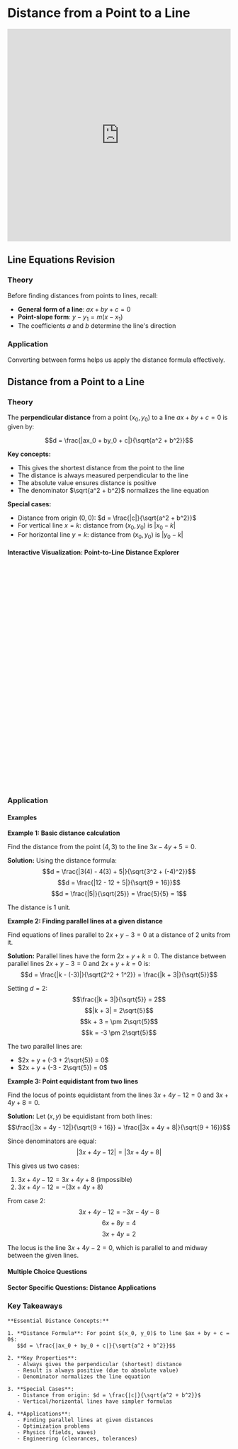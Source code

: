 # Distance from a Point to a Line

<iframe 
    src="https://drive.google.com/file/d/1yMHZYXShfyGUPCW-bBhQtMC1W2FJZCm/preview" 
    width="100%" 
    height="480" 
    frameborder="0" 
    allowfullscreen>
</iframe>

## Line Equations Revision

### Theory

Before finding distances from points to lines, recall:
- **General form of a line**: $ax + by + c = 0$
- **Point-slope form**: $y - y_1 = m(x - x_1)$
- The coefficients $a$ and $b$ determine the line's direction

### Application

Converting between forms helps us apply the distance formula effectively.

## Distance from a Point to a Line

### Theory

The **perpendicular distance** from a point $(x_0, y_0)$ to a line $ax + by + c = 0$ is given by:

$$d = \frac{|ax_0 + by_0 + c|}{\sqrt{a^2 + b^2}}$$

**Key concepts:**
- This gives the shortest distance from the point to the line
- The distance is always measured perpendicular to the line
- The absolute value ensures distance is positive
- The denominator $\sqrt{a^2 + b^2}$ normalizes the line equation

**Special cases:**
- Distance from origin $(0, 0)$: $d = \frac{|c|}{\sqrt{a^2 + b^2}}$
- For vertical line $x = k$: distance from $(x_0, y_0)$ is $|x_0 - k|$
- For horizontal line $y = k$: distance from $(x_0, y_0)$ is $|y_0 - k|$

#### Interactive Visualization: Point-to-Line Distance Explorer

<div id="point-line-distance" class="visualization-container" style="height: 500px;"></div>
<script>
document.addEventListener('DOMContentLoaded', function() {
    MathVisualizer.createGraphFromDescription('point-line-distance', {
        boundingBox: [-10, 10, 10, -10],
        parametrizedFunctions: [{
            expression: 'm*x + b',
            title: 'Line: y = mx + b',
            parameters: {
                m: { min: -3, max: 3, value: 1, step: 0.1 },
                b: { min: -5, max: 5, value: 0, step: 0.5 }
            },
            features: ['intercepts']
        }],
        points: [{
            coords: [3, 2],
            draggable: true,
            name: 'P',
            showProjection: true
        }],
        infoBox: {
            title: "Distance Calculation",
            lines: [
                {text: "Point P: (${P.x}, ${P.y})", dynamic: true},
                {text: "Line: ${m}x - y + ${b} = 0", dynamic: true},
                {text: "Distance = ${Math.abs(m*P.x - P.y + b)/Math.sqrt(m*m + 1)}", dynamic: true}
            ]
        }
    });
});
</script>

### Application

#### Examples

**Example 1: Basic distance calculation**

Find the distance from the point $(4, 3)$ to the line $3x - 4y + 5 = 0$.

**Solution:**
Using the distance formula:
$$d = \frac{|3(4) - 4(3) + 5|}{\sqrt{3^2 + (-4)^2}}$$
$$d = \frac{|12 - 12 + 5|}{\sqrt{9 + 16}}$$
$$d = \frac{|5|}{\sqrt{25}} = \frac{5}{5} = 1$$

The distance is 1 unit.

**Example 2: Finding parallel lines at a given distance**

Find equations of lines parallel to $2x + y - 3 = 0$ at a distance of 2 units from it.

**Solution:**
Parallel lines have the form $2x + y + k = 0$.
The distance between parallel lines $2x + y - 3 = 0$ and $2x + y + k = 0$ is:
$$d = \frac{|k - (-3)|}{\sqrt{2^2 + 1^2}} = \frac{|k + 3|}{\sqrt{5}}$$

Setting $d = 2$:
$$\frac{|k + 3|}{\sqrt{5}} = 2$$
$$|k + 3| = 2\sqrt{5}$$
$$k + 3 = \pm 2\sqrt{5}$$
$$k = -3 \pm 2\sqrt{5}$$

The two parallel lines are:
- $2x + y + (-3 + 2\sqrt{5}) = 0$
- $2x + y + (-3 - 2\sqrt{5}) = 0$

**Example 3: Point equidistant from two lines**

Find the locus of points equidistant from the lines $3x + 4y - 12 = 0$ and $3x + 4y + 8 = 0$.

**Solution:**
Let $(x, y)$ be equidistant from both lines:
$$\frac{|3x + 4y - 12|}{\sqrt{9 + 16}} = \frac{|3x + 4y + 8|}{\sqrt{9 + 16}}$$

Since denominators are equal:
$$|3x + 4y - 12| = |3x + 4y + 8|$$

This gives us two cases:
1. $3x + 4y - 12 = 3x + 4y + 8$ (impossible)
2. $3x + 4y - 12 = -(3x + 4y + 8)$

From case 2:
$$3x + 4y - 12 = -3x - 4y - 8$$
$$6x + 8y = 4$$
$$3x + 4y = 2$$

The locus is the line $3x + 4y - 2 = 0$, which is parallel to and midway between the given lines.

#### Multiple Choice Questions

<div id="distance-point-line-mcq" class="quiz-container"></div>
<script>
document.addEventListener('DOMContentLoaded', function() {
    const quizData = {
        title: "Distance from Point to Line Quiz",
        questions: [
            {
                text: "What is the distance from the point \\((2, 1)\\) to the line \\(x + y - 5 = 0\\)?",
                options: ["\\(\\sqrt{2}\\)", "\\(2\\sqrt{2}\\)", "\\(\\frac{2}{\\sqrt{2}}\\)", "\\(\\frac{\\sqrt{2}}{2}\\)"],
                correctIndex: 0,
                explanation: "Using the formula: \\(d = \\frac{|2 + 1 - 5|}{\\sqrt{1^2 + 1^2}} = \\frac{|-2|}{\\sqrt{2}} = \\frac{2}{\\sqrt{2}} = \\sqrt{2}\\)",
                difficulty: "Basic"
            },
            {
                text: "The distance from the origin to the line \\(3x - 4y + 10 = 0\\) is:",
                options: ["\\(1\\)", "\\(2\\)", "\\(\\frac{10}{5}\\)", "\\(\\frac{10}{7}\\)"],
                correctIndex: 1,
                explanation: "Distance from origin: \\(d = \\frac{|0 + 0 + 10|}{\\sqrt{9 + 16}} = \\frac{10}{5} = 2\\)",
                difficulty: "Basic"
            },
            {
                text: "Which point is closest to the line \\(x - y + 2 = 0\\)?",
                options: ["\\((0, 0)\\)", "\\((1, 1)\\)", "\\((-1, 1)\\)", "\\((2, 2)\\)"],
                correctIndex: 2,
                explanation: "Calculate distances: \\((0,0)\\): \\(\\sqrt{2}\\), \\((1,1)\\): \\(\\sqrt{2}\\), \\((-1,1)\\): 0 (on the line), \\((2,2)\\): \\(\\sqrt{2}\\). Point \\((-1,1)\\) is on the line.",
                difficulty: "Intermediate"
            },
            {
                text: "Two parallel lines \\(ax + by + c_1 = 0\\) and \\(ax + by + c_2 = 0\\) are 3 units apart. If \\(a = 3\\) and \\(b = 4\\), then \\(|c_1 - c_2| =\\)?",
                options: ["\\(3\\)", "\\(12\\)", "\\(15\\)", "\\(20\\)"],
                correctIndex: 2,
                explanation: "Distance between parallel lines: \\(d = \\frac{|c_1 - c_2|}{\\sqrt{a^2 + b^2}} = \\frac{|c_1 - c_2|}{\\sqrt{9 + 16}} = \\frac{|c_1 - c_2|}{5} = 3\\). Therefore, \\(|c_1 - c_2| = 15\\).",
                difficulty: "Advanced"
            }
        ]
    };
    MCQQuiz.create('distance-point-line-mcq', quizData);
});
</script>

#### Sector Specific Questions: Distance Applications

<div id="distance-point-line-identity-container"></div>
<script>
document.addEventListener('DOMContentLoaded', function() {
    const content = {
        "title": "Point-to-Line Distance: Real-World Applications",
        "intro_content": `<p>The distance from a point to a line is crucial in navigation, construction, quality control, and many other fields. Let's explore practical applications.</p>`,
        "questions": [
            {
                "category": "engineering",
                "title": "Civil Engineering: Highway Planning",
                "content": `A highway follows the line \\(3x + 4y - 120 = 0\\) on a coordinate map (units in kilometers). A town is located at point (20, 15).
                
                (a) Calculate the shortest distance from the town to the highway.
                (b) If a service road must be built perpendicular to the highway from the town, find its equation.
                (c) Where does the service road meet the highway?
                (d) If construction costs €50,000 per kilometer, what is the cost of the service road?`,
                "answer": `(a) Distance from town to highway:
                \\(d = \\frac{|3(20) + 4(15) - 120|}{\\sqrt{9 + 16}}\\)
                \\(d = \\frac{|60 + 60 - 120|}{5} = \\frac{0}{5} = 0\\)
                
                The town is on the highway! Let's recalculate with town at (20, 10):
                \\(d = \\frac{|3(20) + 4(10) - 120|}{5} = \\frac{|60 + 40 - 120|}{5} = \\frac{20}{5} = 4\\) km
                
                (b) Service road equation:
                Highway has slope \\(m_1 = -\\frac{3}{4}\\)
                Perpendicular slope: \\(m_2 = \\frac{4}{3}\\)
                
                Through (20, 10): \\(y - 10 = \\frac{4}{3}(x - 20)\\)
                \\(3y - 30 = 4x - 80\\)
                \\(4x - 3y - 50 = 0\\)
                
                (c) Intersection point:
                Solve: \\(3x + 4y = 120\\) and \\(4x - 3y = 50\\)
                Multiply first by 3, second by 4:
                \\(9x + 12y = 360\\)
                \\(16x - 12y = 200\\)
                Adding: \\(25x = 560\\), so \\(x = 22.4\\)
                \\(y = \\frac{120 - 3(22.4)}{4} = 13.2\\)
                
                Intersection at (22.4, 13.2)
                
                (d) Cost calculation:
                Distance = 4 km
                Cost = 4 × €50,000 = €200,000`
            },
            {
                "category": "scientific",
                "title": "Physics: Electric Field Lines",
                "content": `An infinite charged wire creates an electric field. The wire lies along the line \\(2x - y + 3 = 0\\) in the xy-plane (units in meters). The electric field strength at distance r from the wire is \\(E = \\frac{k}{r}\\) where k = 100 N⋅m/C.
                
                (a) Find the electric field strength at point P(4, 2).
                (b) At what points is the field strength exactly 20 N/C?
                (c) Find the equation of the field line passing through P(4, 2).
                (d) Calculate the potential difference between P(4, 2) and Q(1, -1).`,
                "answer": `(a) Field strength at P(4, 2):
                Distance: \\(r = \\frac{|2(4) - 2 + 3|}{\\sqrt{4 + 1}} = \\frac{|9|}{\\sqrt{5}} = \\frac{9}{\\sqrt{5}}\\) m
                
                Field strength: \\(E = \\frac{100}{9/\\sqrt{5}} = \\frac{100\\sqrt{5}}{9} ≈ 24.85\\) N/C
                
                (b) Points where E = 20 N/C:
                \\(20 = \\frac{100}{r}\\), so \\(r = 5\\) m
                
                Distance from line \\(2x - y + 3 = 0\\) equals 5:
                \\(\\frac{|2x - y + 3|}{\\sqrt{5}} = 5\\)
                \\(|2x - y + 3| = 5\\sqrt{5}\\)
                
                Two parallel lines:
                \\(2x - y + 3 = 5\\sqrt{5}\\) → \\(2x - y + 3 - 5\\sqrt{5} = 0\\)
                \\(2x - y + 3 = -5\\sqrt{5}\\) → \\(2x - y + 3 + 5\\sqrt{5} = 0\\)
                
                (c) Field line through P (perpendicular to wire):
                Wire slope: \\(m_1 = 2\\)
                Field line slope: \\(m_2 = -\\frac{1}{2}\\)
                
                Through P(4, 2): \\(y - 2 = -\\frac{1}{2}(x - 4)\\)
                \\(x + 2y - 8 = 0\\)
                
                (d) Potential difference:
                \\(V = -k\\ln(r)\\)
                \\(r_P = \\frac{9}{\\sqrt{5}}\\), \\(r_Q = \\frac{|2(1) - (-1) + 3|}{\\sqrt{5}} = \\frac{6}{\\sqrt{5}}\\)
                
                \\(ΔV = -100[\\ln(\\frac{6}{\\sqrt{5}}) - \\ln(\\frac{9}{\\sqrt{5}})] = -100\\ln(\\frac{6}{9}) = 100\\ln(1.5) ≈ 40.55\\) V`
            },
            {
                "category": "financial",
                "title": "Risk Management: Portfolio Optimization",
                "content": `In a risk-return graph, the efficient frontier follows the line \\(x - 2y + 10 = 0\\) where x is risk (%) and y is return (%). An investor's current portfolio is at point P(8, 6).
                
                (a) Calculate the distance from the current portfolio to the efficient frontier.
                (b) Find the nearest point on the efficient frontier to the current portfolio.
                (c) If moving to the efficient frontier, by how much would risk and return change?
                (d) What is the risk-return ratio at the optimal point?`,
                "answer": `(a) Distance to efficient frontier:
                \\(d = \\frac{|8 - 2(6) + 10|}{\\sqrt{1 + 4}} = \\frac{|8 - 12 + 10|}{\\sqrt{5}} = \\frac{6}{\\sqrt{5}} = \\frac{6\\sqrt{5}}{5} ≈ 2.68\\) units
                
                (b) Nearest point on frontier:
                Line perpendicular to frontier through P(8, 6):
                Frontier slope: \\(\\frac{1}{2}\\)
                Perpendicular slope: \\(-2\\)
                
                Through P: \\(y - 6 = -2(x - 8)\\)
                \\(y = -2x + 22\\)
                
                Intersection with frontier:
                \\(x - 2(-2x + 22) + 10 = 0\\)
                \\(x + 4x - 44 + 10 = 0\\)
                \\(5x = 34\\)
                \\(x = 6.8\\), \\(y = -2(6.8) + 22 = 8.4\\)
                
                Optimal point: (6.8%, 8.4%)
                
                (c) Changes:
                Risk change: 6.8 - 8 = -1.2% (risk decreases)
                Return change: 8.4 - 6 = +2.4% (return increases)
                
                (d) Risk-return ratio at optimal point:
                Risk/Return = 6.8/8.4 ≈ 0.81
                
                This represents an improved portfolio with lower risk and higher return.`
            },
            {
                "category": "creative",
                "title": "Architecture: Sound Design",
                "content": `In a concert hall design, a sound-reflecting wall follows the line \\(5x + 12y - 60 = 0\\) (units in meters). A speaker is placed at S(2, 3).
                
                (a) Calculate the distance from the speaker to the wall.
                (b) Find the point on the wall closest to the speaker.
                (c) If sound travels at 343 m/s, how long does it take for sound to reach the wall and reflect back?
                (d) Design a parallel wall 8 meters behind the first wall. What is its equation?`,
                "answer": `(a) Distance from speaker to wall:
                \\(d = \\frac{|5(2) + 12(3) - 60|}{\\sqrt{25 + 144}} = \\frac{|10 + 36 - 60|}{\\sqrt{169}} = \\frac{14}{13}\\) meters
                
                (b) Closest point on wall:
                Wall slope: \\(m_1 = -\\frac{5}{12}\\)
                Perpendicular slope: \\(m_2 = \\frac{12}{5}\\)
                
                Line through S(2, 3): \\(y - 3 = \\frac{12}{5}(x - 2)\\)
                \\(5y - 15 = 12x - 24\\)
                \\(12x - 5y - 9 = 0\\)
                
                Intersection with wall:
                Solve \\(5x + 12y = 60\\) and \\(12x - 5y = 9\\)
                Multiply first by 12, second by 5:
                \\(60x + 144y = 720\\)
                \\(60x - 25y = 45\\)
                Subtracting: \\(169y = 675\\), so \\(y = \\frac{675}{169} = \\frac{675}{169}\\)
                \\(x = \\frac{60 - 12y}{5}\\)
                
                After calculation: Closest point ≈ (3.08, 3.71)
                
                (c) Time for sound reflection:
                Total distance = 2 × \\(\\frac{14}{13}\\) = \\(\\frac{28}{13}\\) ≈ 2.15 meters
                Time = \\(\\frac{2.15}{343}\\) ≈ 0.0063 seconds = 6.3 milliseconds
                
                (d) Parallel wall 8m behind:
                Distance between parallel lines \\(5x + 12y + c_1 = 0\\) and \\(5x + 12y - 60 = 0\\) is:
                \\(\\frac{|c_1 - (-60)|}{13} = 8\\)
                \\(|c_1 + 60| = 104\\)
                \\(c_1 = 44\\) or \\(c_1 = -164\\)
                
                Since "behind" means away from speaker:
                Check which gives greater distance from S(2,3)
                Wall equation: \\(5x + 12y + 44 = 0\\)`
            }
        ]
    };
    MathQuestionModule.render(content, 'distance-point-line-identity-container');
});
</script>

### Key Takeaways

```{important}
**Essential Distance Concepts:**

1. **Distance Formula**: For point $(x_0, y_0)$ to line $ax + by + c = 0$:
   $$d = \frac{|ax_0 + by_0 + c|}{\sqrt{a^2 + b^2}}$$

2. **Key Properties**:
   - Always gives the perpendicular (shortest) distance
   - Result is always positive (due to absolute value)
   - Denominator normalizes the line equation

3. **Special Cases**:
   - Distance from origin: $d = \frac{|c|}{\sqrt{a^2 + b^2}}$
   - Vertical/horizontal lines have simpler formulas

4. **Applications**:
   - Finding parallel lines at given distances
   - Optimization problems
   - Physics (fields, waves)
   - Engineering (clearances, tolerances)
```